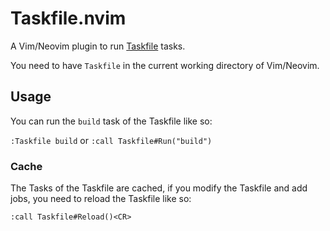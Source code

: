 Taskfile.nvim
=============

A Vim/Neovim plugin to run [Taskfile][Taskfile] tasks.

You need to have `Taskfile` in the current working directory of Vim/Neovim.

## Usage

You can run the `build` task of the Taskfile like so:

`:Taskfile build` or `:call Taskfile#Run("build")`

### Cache

The Tasks of the Taskfile are cached, if you modify the Taskfile and add jobs,
you need to reload the Taskfile like so:

```
:call Taskfile#Reload()<CR>
```

[Taskfile]: https://git.superevilmegaco.com/bash/Taskfile

